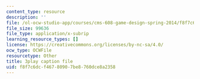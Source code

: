 ```yaml
---
content_type: resource
description: ''
file: /ol-ocw-studio-app/courses/cms-608-game-design-spring-2014/f8f7c6dcf46780907be8760dce8a2358_1506646.srt
file_size: 99636
file_type: application/x-subrip
learning_resource_types: []
license: https://creativecommons.org/licenses/by-nc-sa/4.0/
ocw_type: OCWFile
resourcetype: Other
title: 3play caption file
uid: f8f7c6dc-f467-8090-7be8-760dce8a2358
---
```

